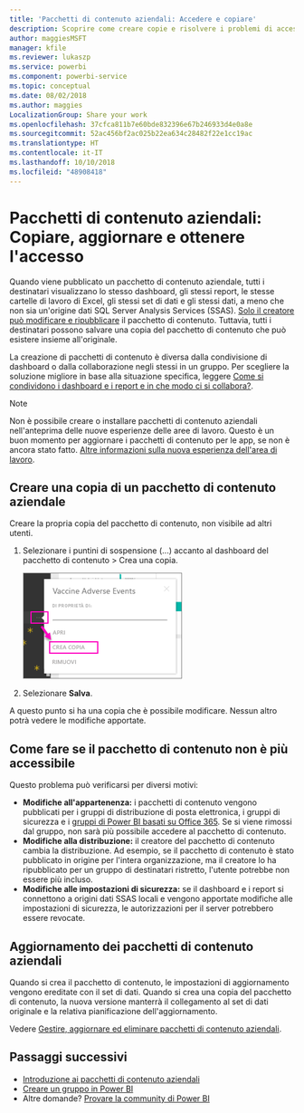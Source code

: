 ```yaml
---
title: 'Pacchetti di contenuto aziendali: Accedere e copiare'
description: Scoprire come creare copie e risolvere i problemi di accesso nei pacchetti di contenuto aziendali in Power BI
author: maggiesMSFT
manager: kfile
ms.reviewer: lukaszp
ms.service: powerbi
ms.component: powerbi-service
ms.topic: conceptual
ms.date: 08/02/2018
ms.author: maggies
LocalizationGroup: Share your work
ms.openlocfilehash: 37cfca811b7e60bde832396e67b246933d4e0a8e
ms.sourcegitcommit: 52ac456bf2ac025b22ea634c28482f22e1cc19ac
ms.translationtype: HT
ms.contentlocale: it-IT
ms.lasthandoff: 10/10/2018
ms.locfileid: "48908418"
---
```

# <a name="organizational-content-packs-copy-refresh-and-get-access"></a>Pacchetti di contenuto aziendali: Copiare, aggiornare e ottenere l'accesso

Quando viene pubblicato un pacchetto di contenuto aziendale, tutti i destinatari visualizzano lo stesso dashboard, gli stessi report, le stesse cartelle di lavoro di Excel, gli stessi set di dati e gli stessi dati, a meno che non sia un'origine dati SQL Server Analysis Services (SSAS).  [Solo il creatore può modificare e ripubblicare](service-organizational-content-pack-manage-update-delete.md) il pacchetto di contenuto.  Tuttavia, tutti i destinatari possono salvare una copia del pacchetto di contenuto che può esistere insieme all'originale.

La creazione di pacchetti di contenuto è diversa dalla condivisione di dashboard o dalla collaborazione negli stessi in un gruppo. Per scegliere la soluzione migliore in base alla situazione specifica, leggere [Come si condividono i dashboard e i report e in che modo ci si collabora?](service-how-to-collaborate-distribute-dashboards-reports.md).

> [!NOTE]
> Non è possibile creare o installare pacchetti di contenuto aziendali nell'anteprima delle nuove esperienze delle aree di lavoro. Questo è un buon momento per aggiornare i pacchetti di contenuto per le app, se non è ancora stato fatto. [Altre informazioni sulla nuova esperienza dell'area di lavoro](service-create-the-new-workspaces.md).
> 

## <a name="create-a-copy-of-an-organizational-content-pack"></a>Creare una copia di un pacchetto di contenuto aziendale
Creare la propria copia del pacchetto di contenuto, non visibile ad altri utenti.

1. Selezionare i puntini di sospensione (...) accanto al dashboard del pacchetto di contenuto > Crea una copia.
   
    ![](media/service-organizational-content-pack-copy-refresh-access/power-bi-create-copy-organizational-content-pack.png)
2. Selezionare **Salva**.  

A questo punto si ha una copia che è possibile modificare. Nessun altro potrà vedere le modifiche apportate.

## <a name="help--i-can-no-longer-access-the-content-pack"></a>Come fare  se il pacchetto di contenuto non è più accessibile
Questo problema può verificarsi per diversi motivi:

* **Modifiche all'appartenenza:** i pacchetti di contenuto vengono pubblicati per i gruppi di distribuzione di posta elettronica, i gruppi di sicurezza e i [gruppi di Power BI basati su Office 365](https://support.office.com/article/Create-a-group-in-Office-365-7124dc4c-1de9-40d4-b096-e8add19209e9).  Se si viene rimossi dal gruppo, non sarà più possibile accedere al pacchetto di contenuto.
* **Modifiche alla distribuzione:** il creatore del pacchetto di contenuto cambia la distribuzione. Ad esempio, se il pacchetto di contenuto è stato pubblicato in origine per l'intera organizzazione, ma il creatore lo ha ripubblicato per un gruppo di destinatari ristretto, l'utente potrebbe non essere più incluso.
* **Modifiche alle impostazioni di sicurezza:** se il dashboard e i report si connettono a origini dati SSAS locali e vengono apportate modifiche alle impostazioni di sicurezza, le autorizzazioni per il server potrebbero essere revocate.

## <a name="how-are-organizational-content-packs-refreshed"></a>Aggiornamento dei pacchetti di contenuto aziendali
Quando si crea il pacchetto di contenuto, le impostazioni di aggiornamento vengono ereditate con il set di dati.  Quando si crea una copia del pacchetto di contenuto, la nuova versione manterrà il collegamento al set di dati originale e la relativa pianificazione dell'aggiornamento. 

Vedere [Gestire, aggiornare ed eliminare pacchetti di contenuto aziendali](service-organizational-content-pack-manage-update-delete.md).

## <a name="next-steps"></a>Passaggi successivi
* [Introduzione ai pacchetti di contenuto aziendali](service-organizational-content-pack-introduction.md)
* [Creare un gruppo in Power BI](service-create-distribute-apps.md)
* Altre domande? [Provare la community di Power BI](http://community.powerbi.com/)

